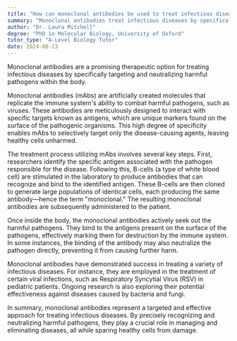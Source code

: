 ```yaml
---
title: "How can monoclonal antibodies be used to treat infectious diseases?"
summary: "Monoclonal antibodies treat infectious diseases by specifically targeting and neutralizing harmful pathogens, offering a precise therapeutic approach to enhance immune response and combat infections."
author: "Dr. Laura Mitchell"
degree: "PhD in Molecular Biology, University of Oxford"
tutor_type: "A-Level Biology Tutor"
date: 2024-08-23
---
```


Monoclonal antibodies are a promising therapeutic option for treating infectious diseases by specifically targeting and neutralizing harmful pathogens within the body.

Monoclonal antibodies (mAbs) are artificially created molecules that replicate the immune system's ability to combat harmful pathogens, such as viruses. These antibodies are meticulously designed to interact with specific targets known as antigens, which are unique markers found on the surface of the pathogenic organisms. This high degree of specificity enables mAbs to selectively target only the disease-causing agents, leaving healthy cells unharmed.

The treatment process utilizing mAbs involves several key steps. First, researchers identify the specific antigen associated with the pathogen responsible for the disease. Following this, B-cells (a type of white blood cell) are stimulated in the laboratory to produce antibodies that can recognize and bind to the identified antigen. These B-cells are then cloned to generate large populations of identical cells, each producing the same antibody—hence the term "monoclonal." The resulting monoclonal antibodies are subsequently administered to the patient.

Once inside the body, the monoclonal antibodies actively seek out the harmful pathogens. They bind to the antigens present on the surface of the pathogens, effectively marking them for destruction by the immune system. In some instances, the binding of the antibody may also neutralize the pathogen directly, preventing it from causing further harm.

Monoclonal antibodies have demonstrated success in treating a variety of infectious diseases. For instance, they are employed in the treatment of certain viral infections, such as Respiratory Syncytial Virus (RSV) in pediatric patients. Ongoing research is also exploring their potential effectiveness against diseases caused by bacteria and fungi.

In summary, monoclonal antibodies represent a targeted and effective approach for treating infectious diseases. By precisely recognizing and neutralizing harmful pathogens, they play a crucial role in managing and eliminating diseases, all while sparing healthy cells from damage.
    